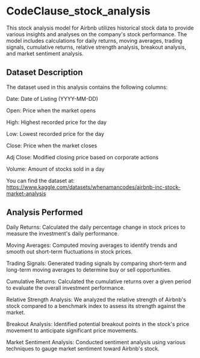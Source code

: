 # CodeClause_stock_analysis

This stock analysis model for Airbnb utilizes historical stock data to provide various insights and analyses on the company's stock performance. The model includes calculations for daily returns, moving averages, trading signals, cumulative returns, relative strength analysis, breakout analysis, and market sentiment analysis.

## Dataset Description

The dataset used in this analysis contains the following columns:

Date: Date of Listing (YYYY-MM-DD)

Open: Price when the market opens

High: Highest recorded price for the day

Low: Lowest recorded price for the day

Close: Price when the market closes

Adj Close: Modified closing price based on corporate actions

Volume: Amount of stocks sold in a day

You can find the dataset at: https://www.kaggle.com/datasets/whenamancodes/airbnb-inc-stock-market-analysis

## Analysis Performed

Daily Returns: Calculated the daily percentage change in stock prices to measure the investment's daily performance.

Moving Averages: Computed moving averages to identify trends and smooth out short-term fluctuations in stock prices.

Trading Signals: Generated trading signals by comparing short-term and long-term moving averages to determine buy or sell opportunities.

Cumulative Returns: Calculated the cumulative returns over a given period to evaluate the overall investment performance.

Relative Strength Analysis: We analyzed the relative strength of Airbnb's stock compared to a benchmark index to assess its strength against the market.

Breakout Analysis: Identified potential breakout points in the stock's price movement to anticipate significant price movements.

Market Sentiment Analysis: Conducted sentiment analysis using various techniques to gauge market sentiment toward Airbnb's stock.
